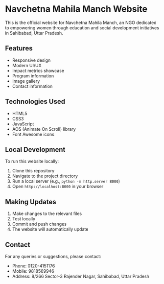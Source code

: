 # Navchetna Mahila Manch Website

This is the official website for Navchetna Mahila Manch, an NGO dedicated to empowering women through education and social development initiatives in Sahibabad, Uttar Pradesh.

## Features

- Responsive design
- Modern UI/UX
- Impact metrics showcase
- Program information
- Image gallery
- Contact information

## Technologies Used

- HTML5
- CSS3
- JavaScript
- AOS (Animate On Scroll) library
- Font Awesome icons

## Local Development

To run this website locally:

1. Clone this repository
2. Navigate to the project directory
3. Run a local server (e.g., `python -m http.server 8000`)
4. Open `http://localhost:8000` in your browser

## Making Updates

1. Make changes to the relevant files
2. Test locally
3. Commit and push changes
4. The website will automatically update

## Contact

For any queries or suggestions, please contact:
- Phone: 0120-4151176
- Mobile: 9818569946
- Address: 8/266 Sector-3 Rajender Nagar, Sahibabad, Uttar Pradesh 